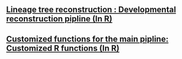 ## [Lineage tree reconstruction :  Developmental reconstruction pipline  (In R)](https://github.com/chenweng1991/TreCCAtree/blob/master/Developmental%20reconstruction%20pipline)
## [Customized functions for the main pipline: Customized R functions (In R)](https://github.com/chenweng1991/TreCCAtree/blob/master/Customized%20R%20functions)
